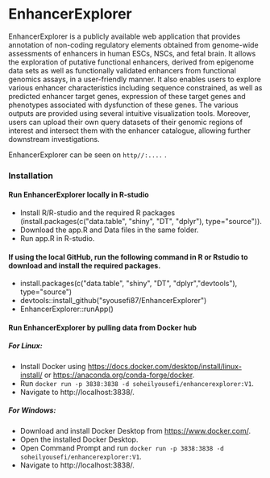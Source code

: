 # EnhancerExplorer
EnhancerExplorer is a publicly available web application that provides annotation of non-coding regulatory elements obtained from genome-wide assessments of enhancers in human ESCs, NSCs, and fetal brain. 
It allows the exploration of putative functional enhancers, derived from epigenome data sets as well as functionally validated enhancers from functional genomics assays, in a user-friendly manner. It also enables users to explore various enhancer characteristics including sequence constrained, as well as predicted enhancer target genes, expression of these target genes and phenotypes associated with dysfunction of these genes. The various outputs are provided using several intuitive visualization tools. Moreover, users can upload their own query datasets of their genomic regions of interest and intersect them with the enhancer catalogue, allowing further downstream investigations.

EnhancerExplorer can be seen on `http//:....` .

### Installation

#### Run EnhancerExplorer locally in R-studio
- Install R/R-studio and the required R packages (install.packages(c("data.table", "shiny", "DT", "dplyr"), type="source")).
- Download the app.R and Data files in the same folder.
- Run app.R in R-studio.

#### If using the local GitHub, run the following command in R or Rstudio to download and install the required packages.
- install.packages(c("data.table", "shiny", "DT", "dplyr","devtools"), type="source")
- devtools::install_github("syousefi87/EnhancerExplorer")
- EnhancerExplorer::runApp()

#### Run EnhancerExplorer by pulling data from Docker hub
##### For Linux:
- Install Docker using https://docs.docker.com/desktop/install/linux-install/ or https://anaconda.org/conda-forge/docker.
- Run `docker run -p 3838:3838 -d soheilyousefi/enhancerexplorer:V1`.
- Navigate to http://localhost:3838/.
##### For Windows:
- Download and install Docker Desktop from https://www.docker.com/.
- Open the installed Docker Desktop.
- Open Command Prompt and run `docker run -p 3838:3838 -d soheilyousefi/enhancerexplorer:V1`.
- Navigate to http://localhost:3838/.
